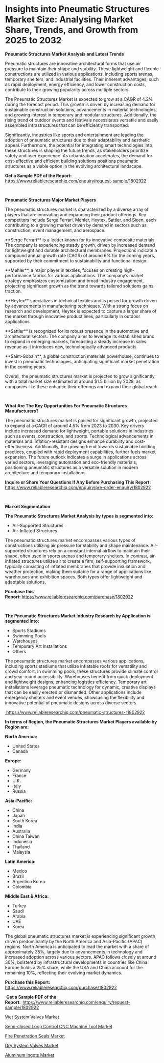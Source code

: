 <p><h1>Insights into Pneumatic Structures Market Size: Analysing Market Share, Trends, and Growth from 2025 to 2032</h1></p><p><strong>Pneumatic Structures Market Analysis and Latest Trends</strong></p>
<p><p>Pneumatic structures are innovative architectural forms that use air pressure to maintain their shape and stability. These lightweight and flexible constructions are utilized in various applications, including sports arenas, temporary shelters, and industrial facilities. Their inherent advantages, such as rapid deployment, energy efficiency, and lower construction costs, contribute to their growing popularity across multiple sectors.</p><p>The Pneumatic Structures Market is expected to grow at a CAGR of 4.2% during the forecast period. This growth is driven by increasing demand for sustainable construction solutions, advancements in material technologies, and growing interest in temporary and modular structures. Additionally, the rising trend of outdoor events and festivals necessitates versatile and easily assembled infrastructures that can be efficiently transported.</p><p>Significantly, industries like sports and entertainment are leading the adoption of pneumatic structures due to their adaptability and aesthetic appeal. Furthermore, the potential for integrating smart technologies into these structures is shaping the future trends, as stakeholders prioritize safety and user experience. As urbanization accelerates, the demand for cost-effective and efficient building solutions positions pneumatic structures as a viable option in the evolving architectural landscape.</p></p>
<p><strong>Get a Sample PDF of the Report:&nbsp;</strong> <a href="https://www.reliableresearchiq.com/enquiry/request-sample/1802922?utm_campaign=2333&utm_medium=2&utm_source=Github&utm_content=ia&utm_term=01042025&utm_id=pneumatic-structures">https://www.reliableresearchiq.com/enquiry/request-sample/1802922</a></p>
<p>&nbsp;</p>
<p><strong>Pneumatic Structures Major Market Players</strong></p>
<p><p>The pneumatic structures market is characterized by a diverse array of players that are innovating and expanding their product offerings. Key competitors include Serge Ferrari, Mehler, Heytex, Sattler, and Sioen, each contributing to a growing market driven by demand in sectors such as construction, event management, and aerospace.</p><p>**Serge Ferrari** is a leader known for its innovative composite materials. The company is experiencing steady growth, driven by increased demand for lightweight and durable architectural membranes. Projections indicate a compound annual growth rate (CAGR) of around 6% for the coming years, supported by their commitment to sustainability and functional design.</p><p>**Mehler**, a major player in textiles, focuses on creating high-performance fabrics for various applications. The company’s market strategy emphasizes customization and broad industry engagement, projecting significant growth as the trend towards tailored solutions gains traction.</p><p>**Heytex** specializes in technical textiles and is poised for growth driven by advancements in manufacturing techniques. With a strong focus on research and development, Heytex is expected to capture a larger share of the market through innovative product lines, particularly in outdoor applications.</p><p>**Sattler** is recognized for its robust presence in the automotive and architectural sectors. The company aims to leverage its established brand to expand in emerging markets, forecasting a steady increase in sales revenue as it introduces new, technologically advanced products.</p><p>**Saint-Gobain**, a global construction materials powerhouse, continues to invest in pneumatic technologies, anticipating significant market penetration in the coming years.</p><p>Overall, the pneumatic structures market is projected to grow significantly, with a total market size estimated at around $1.5 billion by 2028, as companies like these enhance their offerings and expand their global reach.</p></p>
<p>&nbsp;</p>
<p><strong>What Are The Key Opportunities For Pneumatic Structures Manufacturers?</strong></p>
<p><p>The pneumatic structures market is poised for significant growth, projected to expand at a CAGR of around 4.5% from 2023 to 2030. Key drivers include increased demand for lightweight, portable solutions in industries such as events, construction, and sports. Technological advancements in materials and inflation-resistant designs enhance durability and cost-effectiveness. Additionally, the growing trend towards sustainable building practices, coupled with rapid deployment capabilities, further fuels market expansion. The future outlook indicates a surge in applications across varied sectors, leveraging automation and eco-friendly materials, positioning pneumatic structures as a versatile solution in modern architecture and temporary installations.</p></p>
<p><strong>Inquire or Share Your Questions If Any Before Purchasing This Report:</strong> <a href="https://www.reliableresearchiq.com/enquiry/pre-order-enquiry/1802922?utm_campaign=2333&utm_medium=2&utm_source=Github&utm_content=ia&utm_term=01042025&utm_id=pneumatic-structures">https://www.reliableresearchiq.com/enquiry/pre-order-enquiry/1802922</a></p>
<p>&nbsp;</p>
<p><strong>Market Segmentation</strong></p>
<p><strong>The Pneumatic Structures Market Analysis by types is segmented into:</strong></p>
<p><ul><li>Air-Supported Structures</li><li>Air-Inflated Structures</li></ul></p>
<p><p>The pneumatic structures market encompasses various types of constructions utilizing air pressure for stability and shape maintenance. Air-supported structures rely on a constant internal airflow to maintain their shape, often used in sports arenas and temporary shelters. In contrast, air-inflated structures utilize air to create a firm, self-supporting framework, typically consisting of inflated membranes that provide insulation and weather protection, making them suitable for a range of applications like warehouses and exhibition spaces. Both types offer lightweight and adaptable solutions.</p></p>
<p><strong>Purchase this Report:&nbsp;</strong><a href="https://www.reliableresearchiq.com/purchase/1802922?utm_campaign=2333&utm_medium=2&utm_source=Github&utm_content=ia&utm_term=01042025&utm_id=pneumatic-structures">https://www.reliableresearchiq.com/purchase/1802922</a></p>
<p>&nbsp;</p>
<p><strong>The Pneumatic Structures Market Industry Research by Application is segmented into:</strong></p>
<p><ul><li>Sports Stadiums</li><li>Swimming Pools</li><li>Warehouses</li><li>Temporary Art Installations</li><li>Others</li></ul></p>
<p><p>The pneumatic structures market encompasses various applications, including sports stadiums that utilize inflatable roofs for versatility and crowd comfort. In swimming pools, these structures provide climate control and year-round accessibility. Warehouses benefit from quick deployment and lightweight designs, enhancing logistics efficiency. Temporary art installations leverage pneumatic technology for dynamic, creative displays that can be easily erected or dismantled. Other applications include emergency shelters and event venues, showcasing the flexibility and innovative potential of pneumatic designs across diverse sectors.</p></p>
<p><a href="https://www.reliableresearchiq.com/pneumatic-structures-r1802922?utm_campaign=2333&utm_medium=2&utm_source=Github&utm_content=ia&utm_term=01042025&utm_id=pneumatic-structures">&nbsp;https://www.reliableresearchiq.com/pneumatic-structures-r1802922</a></p>
<p><strong>In terms of Region, the Pneumatic Structures Market Players available by Region are:</strong></p>
<p>
    <p> <strong> North America: </strong>
        <ul>
            <li>United States</li>
            <li>Canada</li>
        </ul>
        </p> 
    <p> <strong> Europe: </strong>
        <ul>
            <li>Germany</li>
            <li>France</li>
            <li>U.K.</li>
            <li>Italy</li>
            <li>Russia</li>
        </ul>
        </p> 
    <p> <strong> Asia-Pacific: </strong>
        <ul>
            <li>China</li>
            <li>Japan</li>
            <li>South Korea</li>
            <li>India</li>
            <li>Australia</li>
            <li>China Taiwan</li>
            <li>Indonesia</li>
            <li>Thailand</li>
            <li>Malaysia</li>
        </ul>
        </p> 
    <p> <strong> Latin America: </strong>
        <ul>
            <li>Mexico</li>
            <li>Brazil</li>
            <li>Argentina Korea</li>
            <li>Colombia</li>
        </ul>
        </p> 
    <p> <strong> Middle East & Africa: </strong>
        <ul>
            <li>Turkey</li>
            <li>Saudi</li>
            <li>Arabia</li>
            <li>UAE</li>
            <li>Korea</li>
        </ul>
    </p>
    </p>
<p><p>The global pneumatic structures market is experiencing significant growth, driven predominantly by the North America and Asia-Pacific (APAC) regions. North America is anticipated to lead the market with a share of approximately 35%, largely due to advancements in technology and increased adoption across various sectors. APAC follows closely at around 30%, bolstered by infrastructural developments in countries like China. Europe holds a 25% share, while the USA and China account for the remaining 10%, reflecting their evolving market dynamics.</p></p>
<p><strong>Purchase this Report: </strong><a href="https://www.reliableresearchiq.com/purchase/1802922?utm_campaign=2333&utm_medium=2&utm_source=Github&utm_content=ia&utm_term=01042025&utm_id=pneumatic-structures">https://www.reliableresearchiq.com/purchase/1802922</a></p>
<p>&nbsp;<strong>Get a Sample PDF of the Report:&nbsp;&nbsp;</strong><a href="https://www.reliableresearchiq.com/enquiry/request-sample/1802922?utm_campaign=2333&utm_medium=2&utm_source=Github&utm_content=ia&utm_term=01042025&utm_id=pneumatic-structures">https://www.reliableresearchiq.com/enquiry/request-sample/1802922</a></p>
<p><strong></strong></p>
<p><p><a href="https://www.linkedin.com/pulse/navigating-wet-system-valves-market-through-2025-2032showing-ibauf?utm_campaign=2333&utm_medium=2&utm_source=Github&utm_content=ia&utm_term=01042025&utm_id=pneumatic-structures">Wet System Valves Market</a></p><p><a href="https://www.linkedin.com/pulse/semi-closed-loop-control-cnc-machine-tool-market-demand-revenue-simaf?utm_campaign=2333&utm_medium=2&utm_source=Github&utm_content=ia&utm_term=01042025&utm_id=pneumatic-structures">Semi-closed Loop Control CNC Machine Tool Market</a></p><p><a href="https://github.com/bawksmaedamu/Market-Research-Report-List-1/blob/main/fire-penetration-seals-market.md?utm_campaign=2333&utm_medium=2&utm_source=Github&utm_content=ia&utm_term=01042025&utm_id=pneumatic-structures">Fire Penetration Seals Market</a></p><p><a href="https://www.linkedin.com/pulse/dry-system-valves-market-taking-off-growth-factors-a9n3f?utm_campaign=2333&utm_medium=2&utm_source=Github&utm_content=ia&utm_term=01042025&utm_id=pneumatic-structures">Dry System Valves Market</a></p><p><a href="https://github.com/marfosamiko7/Market-Research-Report-List-1/blob/main/aluminum-ingots-market.md?utm_campaign=2333&utm_medium=2&utm_source=Github&utm_content=ia&utm_term=01042025&utm_id=pneumatic-structures">Aluminum Ingots Market</a></p></p>